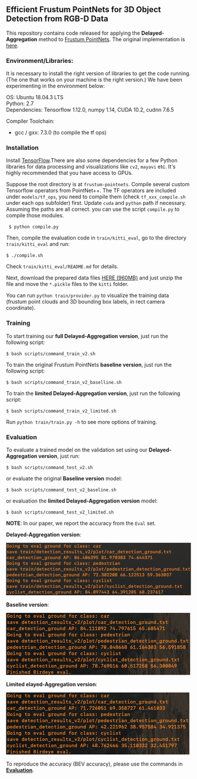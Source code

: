 ## Efficient Frustum PointNets for 3D Object Detection from RGB-D Data

This repository contains code released for applying the **Delayed-Aggregation** method to [Frustum PointNets](https://arxiv.org/abs/1711.08488). The original implementation is [here](https://github.com/charlesq34/frustum-pointnets). 

### Environment/Libraries:
It is necessary to install the right version of libraries to get the code running. (The one that works on your machine is the right version.)
We have been experimenting in the environment below: <br>

OS: Ubuntu 18.04.3 LTS <br>
Python: 2.7 <br>
Dependencies: Tensorflow 1.12.0, numpy 1.14, CUDA 10.2, cudnn 7.6.5

Compiler Toolchain: 
- gcc / gxx: 7.3.0 (to compile the tf ops)

### Installation
Install <a href="https://www.tensorflow.org/install/">TensorFlow</a>.There are also some dependencies for a few Python libraries for data processing and visualizations like `cv2`, `mayavi`  etc. It's highly recommended that you have access to GPUs.

Suppose the root directory is at `frustum-pointnets`. Compile several custom Tensorflow operators from PointNet++. The TF operators are included under `models/tf_ops`, you need to compile them (check `tf_xxx_compile.sh` under each ops subfolder) first. Update `cuda` and `python` path if necessary. Assuming the paths are all correct. you can use the script `compile.py` to compile those modules.
```
 $ python compile.py
```
Then, compile the evaluation code in `train/kitti_eval`, go to the directory `train/kitti_eval` and run:
```
$ ./compile.sh
```
Check `train/kitti_eval/README.md` for details.

Next, download the prepared data files <a href="https://shapenet.cs.stanford.edu/media/frustum_data.zip" target="_blank">HERE (960MB)</a> and just unzip the file and move the `*.pickle` files to the `kitti` folder.

You can run `python train/provider.py` to visualize the training data (frustum point clouds and 3D bounding box labels, in rect camera coordinate).


### Training

To start training our **full Delayed-Aggregation version**, just run the following script:
```
$ bash scripts/command_train_v2.sh
```
To train the original Frustum PointNets **baseline version**, just run the following script:
```
$ bash scripts/command_train_v2_baselline.sh
```
To train the **limited Delayed-Aggregation version**, just run the following script:
```
$ bash scripts/command_train_v2_limited.sh
```

Run `python train/train.py -h` to see more options of training. 


### Evaluation
To evaluate a trained model on the validation set using our **Delayed-Aggregation version**, just run:
```
$ bash scripts/command_test_v2.sh
```
or evaluate the original **Baseline version** model:
```
$ bash scripts/command_test_v2_baseline.sh
```
or evaluation the **limited Delayed-Aggregation version** model:
```
$ bash scripts/command_test_v2_limited.sh
```

**NOTE**: In our paper, we report the accuracy from the `Eval` set.

**Delayed-Aggregation version**:

![our_DA_result](our_result_DA.png)

**Baseline version**:

![baseline](baseline.png)

**Limited elayed-Aggregation version**:

![limited-DA](limited-DA.png)

To reproduce the accuracy (BEV accuracy), please use the commands in [**Evaluation**](#Evaluation).
